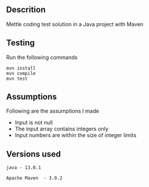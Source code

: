 ## Descrition

Mettle coding test solution in a Java project with Maven
## Testing
Run the following commands
```
mvn install
mvn compile
mvn test
```

## Assumptions
Following are the assumptions I made

- Input is not null
- The input array contains integers only
- Input numbers are within the size of integer limits


## Versions used
`java - 13.0.1`

`Apache Maven  - 3.9.2`



